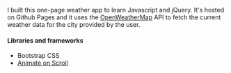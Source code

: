 I built this one-page weather app to learn Javascript and jQuery. 
It's hosted on Github Pages and it uses the [OpenWeatherMap](https://openweathermap.org/) API to fetch the current weather data for the city provided by the user.

#### Libraries and frameworks
- Bootstrap CSS 
- [Animate on Scroll](https://michalsnik.github.io/aos/)
